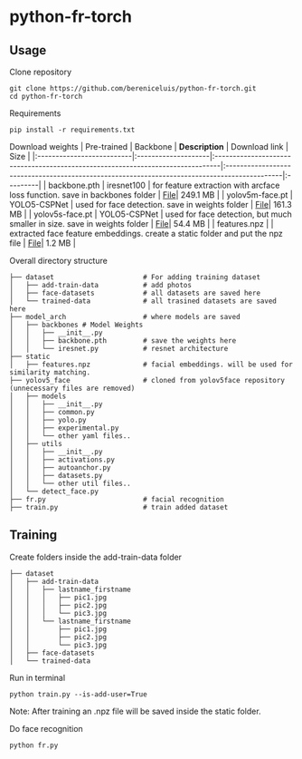 # python-fr-torch

## Usage
Clone repository
```
git clone https://github.com/bereniceluis/python-fr-torch.git
cd python-fr-torch
```  

Requirements
```
pip install -r requirements.txt
```

Download weights
| Pre-trained               | Backbone            | **Description**                                                                | Download link                                                                                | Size     |
|:--------------------------|:--------------------|:-------------------------------------------------------------------------------|:---------------------------------------------------------------------------------------------|:---------|
| backbone.pth              | iresnet100          | for feature extraction with arcface loss function. save in backbones folder    | [File](https://drive.google.com/file/d/1TVfnDTCYa1bS9Yat-h2SAos0qjAwN3vI/view?usp=drive_link)| 249.1 MB |
| yolov5m-face.pt           | YOLO5-CSPNet        | used for face detection. save in weights folder                                | [File](https://drive.google.com/file/d/1bP86MtZNFQ-c8dgYf_-UuGAthnzSdmFr/view?usp=drive_link)| 161.3 MB |
| yolov5s-face.pt           | YOLO5-CSPNet        | used for face detection, but much smaller in size. save in weights folder      | [File](https://drive.google.com/file/d/11oKjCKTVVTXqX5T9GJ9mdPAxCu9eZS2S/view?usp=drive_link)| 54.4 MB  |
| features.npz              |                     | extracted face feature embeddings. create a static folder and put the npz file | [File](https://drive.google.com/file/d/1IDO2YmtWMhgUdhfczsEIKGDTRN0N3auA/view?usp=drive_link)| 1.2 MB   |  

Overall directory structure

```
├── dataset                      # For adding training dataset
│   ├── add-train-data           # add photos
│   ├── face-datasets            # all datasets are saved here
│   └── trained-data             # all trasined datasets are saved here
├── model_arch                   # where models are saved
│   ├── backbones # Model Weights
│   │   ├── __init__.py
│   │   ├── backbone.pth         # save the weights here
│   │   └── iresnet.py           # resnet architecture
├── static
│   ├── features.npz             # facial embeddings. will be used for similarity matching.
├── yolov5_face                  # cloned from yolov5face repository (unnecessary files are removed)
│   ├── models
│   │   ├── __init__.py
│   │   ├── common.py
│   │   ├── yolo.py
│   │   ├── experimental.py
│   │   └── other yaml files..
│   ├── utils
│   │   ├── __init__.py
│   │   ├── activations.py
│   │   ├── autoanchor.py
│   │   ├── datasets.py
│   │   └── other util files..
│   └── detect_face.py
├── fr.py                        # facial recognition
├── train.py                     # train added dataset
```

## Training

Create folders inside the add-train-data folder
```
├── dataset                      
│   ├── add-train-data           
│   │   ├── lastname_firstname
│   │   │   ├── pic1.jpg
│   │   │   ├── pic2.jpg
│   │   │   └── pic3.jpg
│   │   └── lastname_firstname
│   │       ├── pic1.jpg
│   │       ├── pic2.jpg
│   │       └── pic3.jpg
│   ├── face-datasets
│   └── trained-data   
```
Run in terminal
```
python train.py --is-add-user=True
```
Note: After training an .npz file will be saved inside the static folder.  

Do face recognition
```
python fr.py
```

